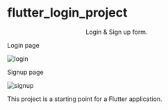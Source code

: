 # flutter_login_project

<p align="center">Login & Sign up form.</p>

<p align="left">Login page</p>

![login](https://user-images.githubusercontent.com/65001161/131234286-4e6bc104-9d58-4868-b0e4-4217f3d7f14d.png)

<p align="left">Signup page</p>

![signup](https://user-images.githubusercontent.com/65001161/131234290-7165fd6c-f5a1-4f0a-a3c1-17842b4f0b5b.png)



This project is a starting point for a Flutter application.
